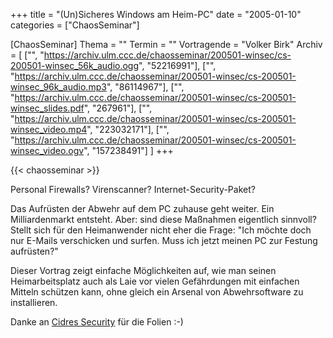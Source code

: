 +++
title = "(Un)Sicheres Windows am Heim-PC"
date = "2005-01-10"
categories = ["ChaosSeminar"]

[ChaosSeminar]
Thema = ""
Termin = ""
Vortragende = "Volker Birk"
Archiv = [
	["", "https://archiv.ulm.ccc.de/chaosseminar/200501-winsec/cs-200501-winsec_56k_audio.ogg", "52216991"],
	["", "https://archiv.ulm.ccc.de/chaosseminar/200501-winsec/cs-200501-winsec_96k_audio.mp3", "86114967"],
	["", "https://archiv.ulm.ccc.de/chaosseminar/200501-winsec/cs-200501-winsec_slides.pdf", "267961"],
	["", "https://archiv.ulm.ccc.de/chaosseminar/200501-winsec/cs-200501-winsec_video.mp4", "223032171"],
	["", "https://archiv.ulm.ccc.de/chaosseminar/200501-winsec/cs-200501-winsec_video.ogv", "157238491"]
	]
+++

{{< chaosseminar >}}

Personal Firewalls? Virenscanner? Internet-Security-Paket?

Das Aufrüsten der Abwehr auf dem PC zuhause geht weiter. Ein Milliardenmarkt entsteht. Aber: sind diese Maßnahmen eigentlich sinnvoll? Stellt sich für den Heimanwender nicht eher die Frage:
"Ich möchte doch nur E-Mails verschicken und surfen. Muss ich jetzt meinen PC zur Festung aufrüsten?"

Dieser Vortrag zeigt einfache Möglichkeiten auf, wie man seinen Heimarbeitsplatz auch als Laie vor vielen Gefährdungen mit einfachen Mitteln schützen kann, ohne gleich ein Arsenal von Abwehrsoftware zu installieren.

Danke an [Cidres Security](http://www.cidres-security.de/vortrag.html) für die Folien :-)
